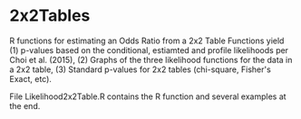 # 2x2Tables
R functions for estimating an Odds Ratio from a 2x2 Table
Functions yield (1) p-values based on the conditional, estiamted and profile likelihoods per Choi et al. (2015),
                (2) Graphs of the three likelihood functions for the data in a 2x2 table,
                (3) Standard p-values for 2x2 tables (chi-square, Fisher's Exact, etc).

File Likelihood2x2Table.R contains the R function and several examples at the end.

